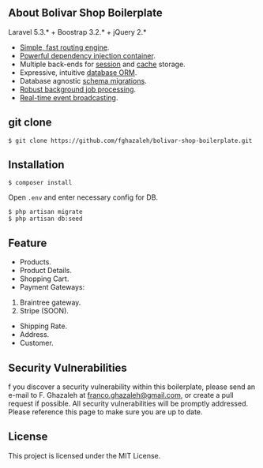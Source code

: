 ## About Bolivar Shop Boilerplate

Laravel 5.3.* + Boostrap 3.2.* + jQuery 2.*

- [Simple, fast routing engine](https://laravel.com/docs/routing).
- [Powerful dependency injection container](https://laravel.com/docs/container).
- Multiple back-ends for [session](https://laravel.com/docs/session) and [cache](https://laravel.com/docs/cache) storage.
- Expressive, intuitive [database ORM](https://laravel.com/docs/eloquent).
- Database agnostic [schema migrations](https://laravel.com/docs/migrations).
- [Robust background job processing](https://laravel.com/docs/queues).
- [Real-time event broadcasting](https://laravel.com/docs/broadcasting).

## git clone
```
$ git clone https://github.com/fghazaleh/bolivar-shop-boilerplate.git
```


## Installation
```
$ composer install
```

Open ```.env``` and enter necessary config for DB.

```
$ php artisan migrate
$ php artisan db:seed
```

## Feature
* Products.
* Product Details.
* Shopping Cart.
* Payment Gateways:

1. Braintree gateway.
2. Stripe (SOON).

* Shipping Rate.
* Address.
* Customer.


## Security Vulnerabilities

f you discover a security vulnerability within this boilerplate,
please send an e-mail to F. Ghazaleh at franco.ghazaleh@gmail.com,
or create a pull request if possible. All security vulnerabilities will be promptly addressed.
Please reference this page to make sure you are up to date.

## License

This project is licensed under the MIT License.
